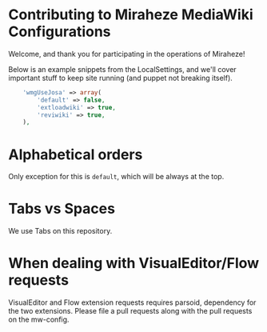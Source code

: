 # Contributing to Miraheze MediaWiki Configurations

Welcome, and thank you for participating in the operations of Miraheze!

Below is an example snippets from the LocalSettings, and we'll cover important stuff to keep site running (and puppet not breaking itself).

```php
    'wmgUseJosa' => array(
        'default' => false,
        'extloadwiki' => true,
        'reviwiki' => true,
    ),
```

# Alphabetical orders

Only exception for this is `default`, which will be always at the top.

# Tabs vs Spaces

We use Tabs on this repository.

# When dealing with VisualEditor/Flow requests

VisualEditor and Flow extension requests requires parsoid, dependency for the two extensions. Please file a pull requests along with the pull requests on the mw-config.